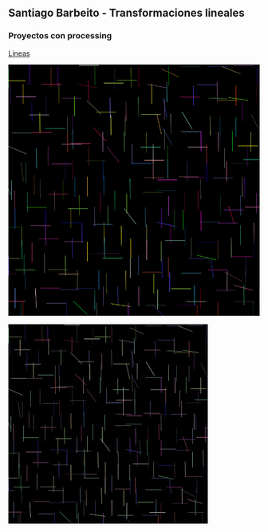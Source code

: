 ## Santiago Barbeito - Transformaciones lineales

### Proyectos con processing

[Lineas](https://santiagobarbeito.github.io/Lineas/) 

[![Imagen](https://github.com/santiagobarbeito/santiagobarbeito.github.io/blob/main/Lineas.png)](https://santiagobarbeito.github.io/Lineas/)

![Imagen](https://github.com/santiagobarbeito/santiagobarbeito.github.io/blob/main/Lineas.jpg)
